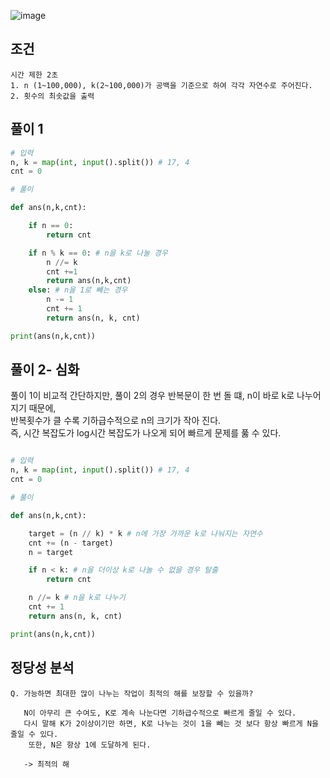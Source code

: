 ![image](https://user-images.githubusercontent.com/87055456/135048972-33d2cdc4-4da1-4c27-ae50-bf5c7c9a034d.png)

## 조건
```
시간 제한 2초
1. n (1~100,000), k(2~100,000)가 공백을 기준으로 하여 각각 자연수로 주어진다.
2. 횟수의 최솟값을 출력
```
## 풀이 1
``` python
# 입력
n, k = map(int, input().split()) # 17, 4
cnt = 0

# 풀이

def ans(n,k,cnt):

    if n == 0:
        return cnt

    if n % k == 0: # n을 k로 나눌 경우
        n //= k
        cnt +=1
        return ans(n,k,cnt)
    else: # n을 1로 뺴는 경우
        n -= 1
        cnt += 1
        return ans(n, k, cnt)

print(ans(n,k,cnt))


```

## 풀이 2- 심화

풀이 1이 비교적 간단하지만, 풀이 2의 경우 반복문이 한 번 돌 떄, n이 바로 k로 나누어 지기 때문에,  
반복횟수가 클 수록 기하급수적으로 n의 크기가 작아 진다.  
즉, 시간 복잡도가 log시간 복잡도가 나오게 되어 빠르게 문제를 풇 수 있다.

``` python

# 입력
n, k = map(int, input().split()) # 17, 4
cnt = 0

# 풀이

def ans(n,k,cnt):

    target = (n // k) * k # n에 가장 가까운 k로 나눠지는 자연수
    cnt += (n - target)
    n = target

    if n < k: # n을 더이상 k로 나눌 수 없을 경우 탈출
        return cnt

    n //= k # n을 k로 나누기
    cnt += 1
    return ans(n, k, cnt)

print(ans(n,k,cnt))


```

## 정당성 분석

```
Q. 가능하면 최대한 많이 나누는 작업이 최적의 해를 보장할 수 있을까?

   N이 아무리 큰 수여도, K로 계속 나눈다면 기하급수적으로 빠르게 줄일 수 있다.
   다시 말해 K가 2이상이기만 하면, K로 나누는 것이 1을 빼는 것 보다 항상 빠르게 N을 줄일 수 있다.
    또한, N은 항상 1에 도달하게 된다.
   
   -> 최적의 해 
   
```
